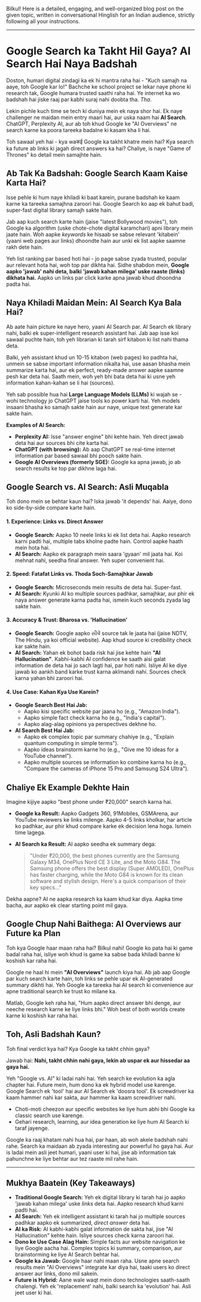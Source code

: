 Bilkul! Here is a detailed, engaging, and well-organized blog post on the given topic, written in conversational Hinglish for an Indian audience, strictly following all your instructions.

***

# Google Search ka Takht Hil Gaya? AI Search Hai Naya Badshah

Doston, humari digital zindagi ka ek hi mantra raha hai - "Kuch samajh na aaye, toh Google kar lo!" Bachche ke school project se lekar naye phone ki research tak, Google humara trusted saathi raha hai. Ye internet ka wo badshah hai jiske raaj par kabhi suraj nahi doobta tha. *Tha*.

Lekin pichle kuch time se tech ki duniya mein ek naya shor hai. Ek naye challenger ne maidan mein entry maari hai, aur uska naam hai **AI Search**. ChatGPT, Perplexity AI, aur ab toh khud Google ke "AI Overviews" ne search karne ka poora tareeka badalne ki kasam kha li hai.

Toh sawaal yeh hai - kya waकई Google ka takht khatre mein hai? Kya search ka future ab links ki jagah direct answers ka hai? Chaliye, is naye "Game of Thrones" ko detail mein samajhte hain.

## Ab Tak Ka Badshah: Google Search Kaam Kaise Karta Hai?

Isse pehle ki hum naye khiladi ki baat karein, purane badshah ke kaam karne ka tareeka samajhna zaroori hai. Google Search ko aap ek bahut badi, super-fast digital library samajh sakte hain.

Jab aap kuch search karte hain (jaise "latest Bollywood movies"), toh Google ka algorithm (uske chote-chote digital karamchari) apni library mein jaate hain. Woh aapke *keywords* ke hisaab se sabse relevant 'kitabein' (yaani web pages aur links) dhoondte hain aur unki ek list aapke saamne rakh dete hain.

Yeh list ranking par based hoti hai - jo page sabse zyada trusted, popular aur relevant hota hai, woh top par dikhta hai. Sidhe shabdon mein, **Google aapko 'jawab' nahi deta, balki 'jawab kahan milega' uske raaste (links) dikhata hai.** Aapko un links par click karke apna jawab khud dhoondna padta hai.

## Naya Khiladi Maidan Mein: AI Search Kya Bala Hai?

Ab aate hain picture ke naye hero, yaani AI Search par. AI Search ek library nahi, balki ek super-intelligent research assistant hai. Jab aap isse koi sawaal puchte hain, toh yeh librarian ki tarah sirf kitabon ki list nahi thama deta.

Balki, yeh assistant khud un 10-15 kitabon (web pages) ko padhta hai, unmein se sabse important information nikalta hai, use aasan bhasha mein summarize karta hai, aur ek perfect, ready-made answer aapke saamne pesh kar deta hai. Saath mein, woh yeh bhi bata deta hai ki usne yeh information kahan-kahan se li hai (sources).

Yeh sab possible hua hai **Large Language Models (LLMs)** ki wajah se - wohi technology jo ChatGPT jaise tools ko power karti hai. Yeh models insaani bhasha ko samajh sakte hain aur naye, unique text generate kar sakte hain.

**Examples of AI Search:**
- **Perplexity AI:** Isse "answer engine" bhi kehte hain. Yeh direct jawab deta hai aur sources bhi cite karta hai.
- **ChatGPT (with browsing):** Ab aap ChatGPT se real-time internet information par based sawaal bhi pooch sakte hain.
- **Google AI Overviews (formerly SGE):** Google ka apna jawab, jo ab search results ke top par dikhne laga hai.

## Google Search vs. AI Search: Asli Muqabla

Toh dono mein se behtar kaun hai? Iska jawab 'it depends' hai. Aaiye, dono ko side-by-side compare karte hain.

#### **1. Experience: Links vs. Direct Answer**
- **Google Search:** Aapko 10 neele links ki ek list deta hai. Aapko research karni padti hai, multiple tabs kholne padte hain. Control aapke haath mein hota hai.
- **AI Search:** Aapko ek paragraph mein saara 'gyaan' mil jaata hai. Koi mehnat nahi, seedha final answer. Yeh super convenient hai.

#### **2. Speed: Fatafat Links vs. Thoda Soch-Samajhkar Jawab**
- **Google Search:** Microseconds mein results de deta hai. Super-fast.
- **AI Search:** Kyunki AI ko multiple sources padhkar, samajhkar, aur phir ek naya answer generate karna padta hai, ismein kuch seconds zyada lag sakte hain.

#### **3. Accuracy & Trust: Bharosa vs. 'Hallucination'**
- **Google Search:** Google aapko સીधे source tak le jaata hai (jaise NDTV, The Hindu, ya koi official website). Aap khud source ki credibility check kar sakte hain.
- **AI Search:** Yahan ek bohot bada risk hai jise kehte hain **"AI Hallucination"**. Kabhi-kabhi AI confidence ke saath aisi galat information de deta hai jo sach lagti hai, par hoti nahi. Isliye AI ke diye jawab ko aankh band karke trust karna aklmandi nahi. Sources check karna yahan bhi zaroori hai.

#### **4. Use Case: Kahan Kya Use Karein?**
- **Google Search Best Hai Jab:**
    - Aapko kisi specific website par jaana ho (e.g., "Amazon India").
    - Aapko simple fact check karna ho (e.g., "India's capital").
    - Aapko alag-alag opinions ya perspectives dekhne ho.
- **AI Search Best Hai Jab:**
    - Aapko ek complex topic par summary chahiye (e.g., "Explain quantum computing in simple terms").
    - Aapko ideas brainstorm karne ho (e.g., "Give me 10 ideas for a YouTube channel").
    - Aapko multiple sources se information ko combine karna ho (e.g., "Compare the cameras of iPhone 15 Pro and Samsung S24 Ultra").

## Chaliye Ek Example Dekhte Hain

Imagine kijiye aapko "best phone under ₹20,000" search karna hai.

- **Google ka Result:** Aapko Gadgets 360, 91Mobiles, GSMArena, aur YouTube reviewers ke links milenge. Aapko 4-5 links kholkar, har article ko padhkar, aur phir khud compare karke ek decision lena hoga. Ismein time lagega.

- **AI Search ka Result:** AI aapko seedha ek summary dega:
    > "Under ₹20,000, the best phones currently are the Samsung Galaxy M34, OnePlus Nord CE 3 Lite, and the Moto G84. The Samsung phone offers the best display (Super AMOLED), OnePlus has faster charging, while the Moto G84 is known for its clean software and stylish design. Here's a quick comparison of their key specs..."

Dekha aapne? AI ne aapka research ka kaam khud kar diya. Aapka time bacha, aur aapko ek clear starting point mil gaya.

## Google Chup Nahi Baithega: AI Overviews aur Future ka Plan

Toh kya Google haar maan raha hai? Bilkul nahi! Google ko pata hai ki game badal raha hai, isliye woh khud is game ka sabse bada khiladi banne ki koshish kar raha hai.

Google ne haal hi mein **"AI Overviews"** launch kiya hai. Ab jab aap Google par kuch search karte hain, toh links se pehle upar ek AI-generated summary dikhti hai. Yeh Google ka tareeka hai AI search ki convenience aur apne traditional search ke trust ko milane ka.

Matlab, Google keh raha hai, "Hum aapko direct answer bhi denge, aur neeche research karne ke liye links bhi." Woh best of both worlds create karne ki koshish kar raha hai.

## Toh, Asli Badshah Kaun?

Toh final verdict kya hai? Kya Google ka takht chhin gaya?

Jawab hai: **Nahi, takht chhin nahi gaya, lekin ab uspar ek aur hissedar aa gaya hai.**

Yeh "Google vs. AI" ki ladai nahi hai. Yeh search ke evolution ka agla chapter hai. Future mein, hum dono ka ek hybrid model use karenge. Google Search ek 'tool' hai aur AI Search ek 'doosra tool'. Ek screwdriver ka kaam hammer nahi kar sakta, aur hammer ka kaam screwdriver nahi.

- Choti-moti cheezon aur specific websites ke liye hum abhi bhi Google ka classic search use karenge.
- Gehari research, learning, aur idea generation ke liye hum AI Search ki taraf jayenge.

Google ka raaj khatam nahi hua hai, par haan, ab woh akele badshah nahi rahe. Search ka maidaan ab zyada interesting aur powerful ho gaya hai. Aur is ladai mein asli jeet humari, yaani user ki hai, jise ab information tak pahunchne ke liye behtar aur tez raaste mil rahe hain.

***

## Mukhya Baatein (Key Takeaways)

- **Traditional Google Search:** Yeh ek digital library ki tarah hai jo aapko 'jawab kahan milega' uske *links* deta hai. Aapko research khud karni padti hai.
- **AI Search:** Yeh ek intelligent assistant ki tarah hai jo multiple sources padhkar aapko ek summarized, *direct answer* deta hai.
- **AI ka Risk:** AI kabhi-kabhi galat information de sakta hai, jise "AI Hallucination" kehte hain. Isliye sources check karna zaroori hai.
- **Dono ke Use Case Alag Hain:** Simple facts aur website navigation ke liye Google aacha hai. Complex topics ki summary, comparison, aur brainstorming ke liye AI Search behtar hai.
- **Google ka Jawab:** Google haar nahi maan raha. Usne apne search results mein "AI Overviews" integrate kar diya hai, taaki users ko direct answer aur links, dono mil sakein.
- **Future is Hybrid:** Aane wale waqt mein dono technologies saath-saath chalengi. Yeh ek 'replacement' nahi, balki search ka 'evolution' hai. Asli jeet user ki hai.